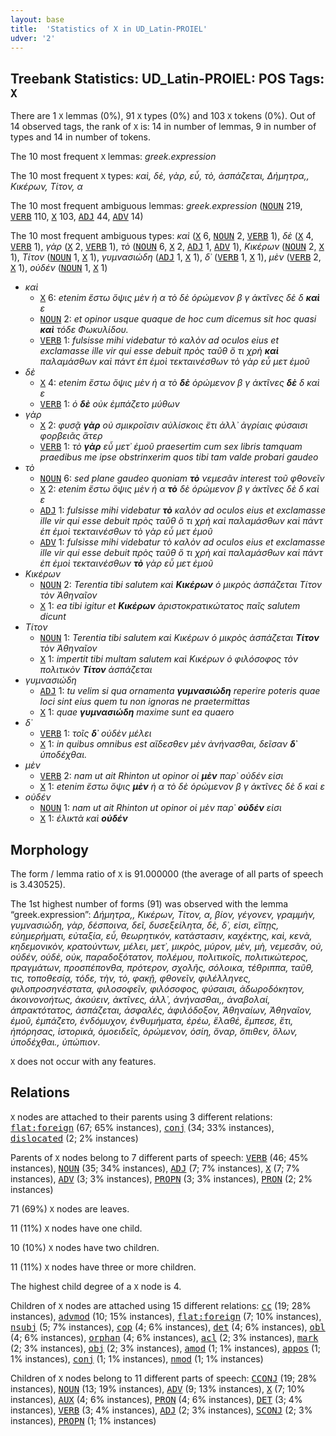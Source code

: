 ```yaml
---
layout: base
title:  'Statistics of X in UD_Latin-PROIEL'
udver: '2'
---
```


## Treebank Statistics: UD_Latin-PROIEL: POS Tags: `X`

There are 1 `X` lemmas (0%), 91 `X` types (0%) and 103 `X` tokens (0%).
Out of 14 observed tags, the rank of `X` is: 14 in number of lemmas, 9 in number of types and 14 in number of tokens.

The 10 most frequent `X` lemmas: <em>greek.expression</em>

The 10 most frequent `X` types:  <em>καὶ, δὲ, γὰρ, εὖ, τὸ, ἀσπάζεται, Δήμητρα,, Κικέρων, Τίτον, α</em>

The 10 most frequent ambiguous lemmas: <em>greek.expression</em> (<tt><a href="la_proiel-pos-NOUN.html">NOUN</a></tt> 219, <tt><a href="la_proiel-pos-VERB.html">VERB</a></tt> 110, <tt><a href="la_proiel-pos-X.html">X</a></tt> 103, <tt><a href="la_proiel-pos-ADJ.html">ADJ</a></tt> 44, <tt><a href="la_proiel-pos-ADV.html">ADV</a></tt> 14)

The 10 most frequent ambiguous types:  <em>καὶ</em> (<tt><a href="la_proiel-pos-X.html">X</a></tt> 6, <tt><a href="la_proiel-pos-NOUN.html">NOUN</a></tt> 2, <tt><a href="la_proiel-pos-VERB.html">VERB</a></tt> 1), <em>δὲ</em> (<tt><a href="la_proiel-pos-X.html">X</a></tt> 4, <tt><a href="la_proiel-pos-VERB.html">VERB</a></tt> 1), <em>γὰρ</em> (<tt><a href="la_proiel-pos-X.html">X</a></tt> 2, <tt><a href="la_proiel-pos-VERB.html">VERB</a></tt> 1), <em>τὸ</em> (<tt><a href="la_proiel-pos-NOUN.html">NOUN</a></tt> 6, <tt><a href="la_proiel-pos-X.html">X</a></tt> 2, <tt><a href="la_proiel-pos-ADJ.html">ADJ</a></tt> 1, <tt><a href="la_proiel-pos-ADV.html">ADV</a></tt> 1), <em>Κικέρων</em> (<tt><a href="la_proiel-pos-NOUN.html">NOUN</a></tt> 2, <tt><a href="la_proiel-pos-X.html">X</a></tt> 1), <em>Τίτον</em> (<tt><a href="la_proiel-pos-NOUN.html">NOUN</a></tt> 1, <tt><a href="la_proiel-pos-X.html">X</a></tt> 1), <em>γυμνασιώδη</em> (<tt><a href="la_proiel-pos-ADJ.html">ADJ</a></tt> 1, <tt><a href="la_proiel-pos-X.html">X</a></tt> 1), <em>δ᾽</em> (<tt><a href="la_proiel-pos-VERB.html">VERB</a></tt> 1, <tt><a href="la_proiel-pos-X.html">X</a></tt> 1), <em>μὲν</em> (<tt><a href="la_proiel-pos-VERB.html">VERB</a></tt> 2, <tt><a href="la_proiel-pos-X.html">X</a></tt> 1), <em>οὐδέν</em> (<tt><a href="la_proiel-pos-NOUN.html">NOUN</a></tt> 1, <tt><a href="la_proiel-pos-X.html">X</a></tt> 1)


* <em>καὶ</em>
  * <tt><a href="la_proiel-pos-X.html">X</a></tt> 6: <em>etenim ἔστω ὄψις μὲν ἡ α τὸ δὲ ὁρώμενον β γ ἀκτῖνες δὲ δ <b>καὶ</b> ε</em>
  * <tt><a href="la_proiel-pos-NOUN.html">NOUN</a></tt> 2: <em>et opinor usque quaque de hoc cum dicemus sit hoc quasi <b>καὶ</b> τόδε Φωκυλίδου.</em>
  * <tt><a href="la_proiel-pos-VERB.html">VERB</a></tt> 1: <em>fulsisse mihi videbatur τὸ καλὸν ad oculos eius et exclamasse ille vir qui esse debuit πρὸς ταῦθ ὅ τι χρὴ <b>καὶ</b> παλαμάσθων καὶ πάντ ἐπ ἐμοὶ τεκταινέσθων τὸ γὰρ εὖ μετ ἐμοῦ</em>
* <em>δὲ</em>
  * <tt><a href="la_proiel-pos-X.html">X</a></tt> 4: <em>etenim ἔστω ὄψις μὲν ἡ α τὸ <b>δὲ</b> ὁρώμενον β γ ἀκτῖνες <b>δὲ</b> δ καὶ ε</em>
  * <tt><a href="la_proiel-pos-VERB.html">VERB</a></tt> 1: <em>ὁ <b>δὲ</b> οὐκ ἐμπάζετο μύθων</em>
* <em>γὰρ</em>
  * <tt><a href="la_proiel-pos-X.html">X</a></tt> 2: <em>φυσᾷ <b>γὰρ</b> οὐ σμικροῖσιν αὐλίσκοις ἔτι ἀλλ᾽ ἀγρίαις φύσαισι φορβειᾶς ἄτερ</em>
  * <tt><a href="la_proiel-pos-VERB.html">VERB</a></tt> 1: <em>τὸ <b>γὰρ</b> εὖ μετ᾽ ἐμοῦ praesertim cum sex libris tamquam praedibus me ipse obstrinxerim quos tibi tam valde probari gaudeo</em>
* <em>τὸ</em>
  * <tt><a href="la_proiel-pos-NOUN.html">NOUN</a></tt> 6: <em>sed plane gaudeo quoniam <b>τὸ</b> νεμεσᾶν interest τοῦ φθονεῖν</em>
  * <tt><a href="la_proiel-pos-X.html">X</a></tt> 2: <em>etenim ἔστω ὄψις μὲν ἡ α <b>τὸ</b> δὲ ὁρώμενον β γ ἀκτῖνες δὲ δ καὶ ε</em>
  * <tt><a href="la_proiel-pos-ADJ.html">ADJ</a></tt> 1: <em>fulsisse mihi videbatur <b>τὸ</b> καλὸν ad oculos eius et exclamasse ille vir qui esse debuit πρὸς ταῦθ ὅ τι χρὴ καὶ παλαμάσθων καὶ πάντ ἐπ ἐμοὶ τεκταινέσθων τὸ γὰρ εὖ μετ ἐμοῦ</em>
  * <tt><a href="la_proiel-pos-ADV.html">ADV</a></tt> 1: <em>fulsisse mihi videbatur τὸ καλὸν ad oculos eius et exclamasse ille vir qui esse debuit πρὸς ταῦθ ὅ τι χρὴ καὶ παλαμάσθων καὶ πάντ ἐπ ἐμοὶ τεκταινέσθων <b>τὸ</b> γὰρ εὖ μετ ἐμοῦ</em>
* <em>Κικέρων</em>
  * <tt><a href="la_proiel-pos-NOUN.html">NOUN</a></tt> 2: <em>Terentia tibi salutem καὶ <b>Κικέρων</b> ὁ μικρὸς ἀσπάζεται Τίτον τὸν Ἀθηναῖον</em>
  * <tt><a href="la_proiel-pos-X.html">X</a></tt> 1: <em>ea tibi igitur et <b>Κικέρων</b> ἀριστοκρατικώτατος παῖς salutem dicunt</em>
* <em>Τίτον</em>
  * <tt><a href="la_proiel-pos-NOUN.html">NOUN</a></tt> 1: <em>Terentia tibi salutem καὶ Κικέρων ὁ μικρὸς ἀσπάζεται <b>Τίτον</b> τὸν Ἀθηναῖον</em>
  * <tt><a href="la_proiel-pos-X.html">X</a></tt> 1: <em>impertit tibi multam salutem καὶ Κικέρων ὁ φιλόσοφος τὸν πολιτικὸν <b>Τίτον</b> ἀσπάζεται</em>
* <em>γυμνασιώδη</em>
  * <tt><a href="la_proiel-pos-ADJ.html">ADJ</a></tt> 1: <em>tu velim si qua ornamenta <b>γυμνασιώδη</b> reperire poteris quae loci sint eius quem tu non ignoras ne praetermittas</em>
  * <tt><a href="la_proiel-pos-X.html">X</a></tt> 1: <em>quae <b>γυμνασιώδη</b> maxime sunt ea quaero</em>
* <em>δ᾽</em>
  * <tt><a href="la_proiel-pos-VERB.html">VERB</a></tt> 1: <em>τοῖς <b>δ᾽</b> οὐδὲν μέλει</em>
  * <tt><a href="la_proiel-pos-X.html">X</a></tt> 1: <em>in quibus omnibus est αἴδεσθεν μὲν ἀνήνασθαι, δεῖσαν <b>δ᾽</b> ὑποδέχθαι.</em>
* <em>μὲν</em>
  * <tt><a href="la_proiel-pos-VERB.html">VERB</a></tt> 2: <em>nam ut ait Rhinton ut opinor οἱ <b>μὲν</b> παρ᾽ οὐδέν εἰσι</em>
  * <tt><a href="la_proiel-pos-X.html">X</a></tt> 1: <em>etenim ἔστω ὄψις <b>μὲν</b> ἡ α τὸ δὲ ὁρώμενον β γ ἀκτῖνες δὲ δ καὶ ε</em>
* <em>οὐδέν</em>
  * <tt><a href="la_proiel-pos-NOUN.html">NOUN</a></tt> 1: <em>nam ut ait Rhinton ut opinor οἱ μὲν παρ᾽ <b>οὐδέν</b> εἰσι</em>
  * <tt><a href="la_proiel-pos-X.html">X</a></tt> 1: <em>ἑλικτὰ καὶ <b>οὐδέν</b></em>

## Morphology

The form / lemma ratio of `X` is 91.000000 (the average of all parts of speech is 3.430525).

The 1st highest number of forms (91) was observed with the lemma “greek.expression”: <em>Δήμητρα,, Κικέρων, Τίτον, α, βίον, γέγονεν, γραμμὴν, γυμνασιώδη, γὰρ, δέσποινα, δεῖ, δυσεξείλητα, δὲ, δ᾽, εἰσι, εἴπῃς, εὐημερήματι, εὐταξία, εὖ, θεωρητικόν, κατάστασιν, καχέκτης, καὶ, κενὰ, κηδεμονικὸν, κρατούντων, μέλει, μετ᾽, μικρὸς, μύρον, μὲν, μὴ, νεμεσᾶν, οὐ, οὐδέν, οὐδὲ, οὐκ, παραδοξότατον, πολέμου, πολιτικοῖς, πολιτικώτερος, πραγμάτων, προσπέπονθα, πρότερον, σχολῆς, σόλοικα, τέθριππα, ταῦθ, τις, τοποθεσίᾳ, τόδε, τὴν, τὸ, φακῇ, φθονεῖν, φιλέλληνες, φιλοπροσηνέστατα, φιλοσοφεῖν, φιλόσοφος, φύσαισι, ἀδωροδόκητον, ἀκοινονοήτως, ἀκούειν, ἀκτῖνες, ἀλλ᾽, ἀνήνασθαι,, ἀναβολαί, ἀπρακτότατος, ἀσπάζεται, ἀσφαλές, ἀφιλόδοξον, Ἀθηναίων, Ἀθηναῖον, ἐμοῦ, ἐμπάζετο, ἐνδόμυχον, ἐνθυμήματα, ἐρέω, ἔλαθέ, ἔμπεσε, ἔτι, ἠπόρησας, ἱστορικὰ, ὁμοειδεῖς, ὁρώμενον, ὁσίη, ὄναρ, ὄπιθεν, ὅλων, ὑποδέχθαι., ὑπώπιον</em>.

`X` does not occur with any features.


## Relations

`X` nodes are attached to their parents using 3 different relations: <tt><a href="la_proiel-dep-flat-foreign.html">flat:foreign</a></tt> (67; 65% instances), <tt><a href="la_proiel-dep-conj.html">conj</a></tt> (34; 33% instances), <tt><a href="la_proiel-dep-dislocated.html">dislocated</a></tt> (2; 2% instances)

Parents of `X` nodes belong to 7 different parts of speech: <tt><a href="la_proiel-pos-VERB.html">VERB</a></tt> (46; 45% instances), <tt><a href="la_proiel-pos-NOUN.html">NOUN</a></tt> (35; 34% instances), <tt><a href="la_proiel-pos-ADJ.html">ADJ</a></tt> (7; 7% instances), <tt><a href="la_proiel-pos-X.html">X</a></tt> (7; 7% instances), <tt><a href="la_proiel-pos-ADV.html">ADV</a></tt> (3; 3% instances), <tt><a href="la_proiel-pos-PROPN.html">PROPN</a></tt> (3; 3% instances), <tt><a href="la_proiel-pos-PRON.html">PRON</a></tt> (2; 2% instances)

71 (69%) `X` nodes are leaves.

11 (11%) `X` nodes have one child.

10 (10%) `X` nodes have two children.

11 (11%) `X` nodes have three or more children.

The highest child degree of a `X` node is 4.

Children of `X` nodes are attached using 15 different relations: <tt><a href="la_proiel-dep-cc.html">cc</a></tt> (19; 28% instances), <tt><a href="la_proiel-dep-advmod.html">advmod</a></tt> (10; 15% instances), <tt><a href="la_proiel-dep-flat-foreign.html">flat:foreign</a></tt> (7; 10% instances), <tt><a href="la_proiel-dep-nsubj.html">nsubj</a></tt> (5; 7% instances), <tt><a href="la_proiel-dep-cop.html">cop</a></tt> (4; 6% instances), <tt><a href="la_proiel-dep-det.html">det</a></tt> (4; 6% instances), <tt><a href="la_proiel-dep-obl.html">obl</a></tt> (4; 6% instances), <tt><a href="la_proiel-dep-orphan.html">orphan</a></tt> (4; 6% instances), <tt><a href="la_proiel-dep-acl.html">acl</a></tt> (2; 3% instances), <tt><a href="la_proiel-dep-mark.html">mark</a></tt> (2; 3% instances), <tt><a href="la_proiel-dep-obj.html">obj</a></tt> (2; 3% instances), <tt><a href="la_proiel-dep-amod.html">amod</a></tt> (1; 1% instances), <tt><a href="la_proiel-dep-appos.html">appos</a></tt> (1; 1% instances), <tt><a href="la_proiel-dep-conj.html">conj</a></tt> (1; 1% instances), <tt><a href="la_proiel-dep-nmod.html">nmod</a></tt> (1; 1% instances)

Children of `X` nodes belong to 11 different parts of speech: <tt><a href="la_proiel-pos-CCONJ.html">CCONJ</a></tt> (19; 28% instances), <tt><a href="la_proiel-pos-NOUN.html">NOUN</a></tt> (13; 19% instances), <tt><a href="la_proiel-pos-ADV.html">ADV</a></tt> (9; 13% instances), <tt><a href="la_proiel-pos-X.html">X</a></tt> (7; 10% instances), <tt><a href="la_proiel-pos-AUX.html">AUX</a></tt> (4; 6% instances), <tt><a href="la_proiel-pos-PRON.html">PRON</a></tt> (4; 6% instances), <tt><a href="la_proiel-pos-DET.html">DET</a></tt> (3; 4% instances), <tt><a href="la_proiel-pos-VERB.html">VERB</a></tt> (3; 4% instances), <tt><a href="la_proiel-pos-ADJ.html">ADJ</a></tt> (2; 3% instances), <tt><a href="la_proiel-pos-SCONJ.html">SCONJ</a></tt> (2; 3% instances), <tt><a href="la_proiel-pos-PROPN.html">PROPN</a></tt> (1; 1% instances)

